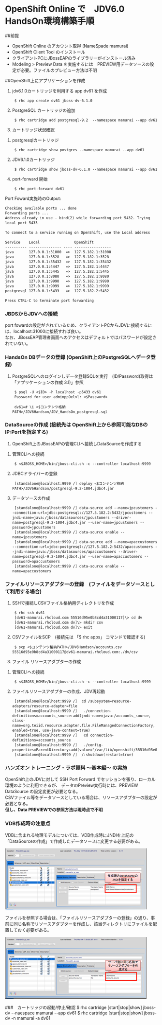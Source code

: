 # OpenShift Online で　JDV6.0 HandsOn環境構築手順

##前提
* OpenShift Online のアカウント取得 (NameSpade mamurai)
* OpenShift Client Tool のインストール  
* クライアントPCにJBossEAPのライブラリーがインストール済み
* Modeling > Preview Data を実施するには　PREVIEW用データソースの設定が必要。ファイルのプレビュー方法は不明

##OpenShift上にアプリケーションを作成
1. jdv6.1.0カートリッジを利用する app dv61 を作成  

		$ rhc app create dv61 jboss-dv-6.1.0

2. PostgreSQL カートリッジの追加  

		$ rhc cartridge add postgresql-9.2  --namespace mamurai --app dv61

3. カートリッジ状況確認  
1) postgresqlカートリッジ  

		$ rhc cartridge show postgres --namespace mamurai --app dv61
2) JDV6.1.0カートリッジ  

		$ rhc cartridge show jboss-dv-6.1.0 --namespace mamurai --app dv61

4. port-forward 開始  

		$ rhc port-forward dv61

Port Foward実施時のOutput:

	Checking available ports ... done
	Forwarding ports ...
	Address already in use - bind(2) while forwarding port 5432. Trying local port 5433

	To connect to a service running on OpenShift, use the Local address

	Service    Local                OpenShift
	---------- --------------- ---- -----------------
	java       127.0.0.1:31000  =>  127.5.182.1:31000
	java       127.0.0.1:3528   =>  127.5.182.1:3528
	java       127.0.0.1:35432  =>  127.5.182.1:35432
	java       127.0.0.1:4447   =>  127.5.182.1:4447
	java       127.0.0.1:5445   =>  127.5.182.1:5445
	java       127.0.0.1:8080   =>  127.5.182.1:8080
	java       127.0.0.1:9990   =>  127.5.182.1:9990
	java       127.0.0.1:9999   =>  127.5.182.1:9999
	postgresql 127.0.0.1:5433   =>  127.5.182.2:5432

	Press CTRL-C to terminate port forwarding


### JBDSからJDVへの接続
port fowardの設定がされているため、クライアントPCからJDVに接続するには、localhost:31000に接続すれば良い。  
なお、JBossEAP管理者画面へのアクセスはデフォルトではパスワードが設定されていない。

### HandsOn DBデータの登録 (OpenShift上のPostgreSQLへデータ登録)
1. PostgreSQLへのログインしデータ登録SQLを実行　(ID/Password)取得は「アプリケーションの作成 3.1)」参照  

		$ psql -U <$ID> -h localhost -p5433 dv61
		Password for user adminpp9elvl: <$Password>
		
		dv61=# \i <$コンテンツ格納PATH>/JDV6Handson/JDV_HandsOn_postgresql.sql 
	


### DataSourceの作成 (接続先は OpenShift上から参照可能なDBのIP:Portを指定する)
1. OpenShift上のJBossEAPの管理CLIへ接続しDataSourceを作成する  
1) 管理CLIへの接続

		$ <$JBOSS_HOME>/bin/jboss-cli.sh -c --controller localhost:9999
2) JDBCドライバーの登録

		[standalone@localhost:9999 /] deploy <$コンテンツ格納PATH>/JDV6Handson/postgresql-9.2-1004.jdbc4.jar 
3) データソースの作成
		
		[standalone@localhost:9999 /] data-source add --name=jpcustomers --connection-url=jdbc:postgresql://127.5.182.2:5432/jpcustomers --jndi-name=java:/jboss/datasources/jpcustomers --driver-name=postgresql-9.2-1004.jdbc4.jar --user-name=jpcustomers --password=jpcustomers
		[standalone@localhost:9999 /] data-source enable --name=jpcustomers
		[standalone@localhost:9999 /] data-source add --name=apaccustomers --connection-url=jdbc:postgresql://127.5.182.2:5432/apaccustomers --jndi-name=java:/jboss/datasources/apaccustomers --driver-name=postgresql-9.2-1004.jdbc4.jar --user-name=apaccustomers --password=apaccustomers
		[standalone@localhost:9999 /] data-source enable --name=apaccustomers


### ファイルリソースアダプターの登録　(ファイルをデータソースとして利用する場合)
1. SSHで接続しCSVファイル格納用ディレクトリを作成

		$ rhc ssh dv61
		[dv61-mamurai.rhcloud.com 55516d95e0b8cd4a31000117]\> cd dv
		[dv61-mamurai.rhcloud.com dv]\> mkdir csv
		[dv61-mamurai.rhcloud.com dv]\> exit

2. CSVファイルをSCP　(接続先は 「$ rhc apps」 コマンドで確認する)

		$ scp <$コンテンツ格納PATH>/JDV6Handson/accounts.csv 55516d95e0b8cd4a31000117@dv61-mamurai.rhcloud.com:./dv/csv

3. ファイル リソースアダプターの作成  
1) 管理CLIへの接続

		$ <$JBOSS_HOME>/bin/jboss-cli.sh -c --controller localhost:9999
2) ファイルリソースアダプターの作成、JDV再起動

		[standalone@localhost:9999 /]  cd /subsystem=resource-adapters/resource-adapter=file
		[standalone@localhost:9999 /]   ./connection-definitions=accounts_source:add(jndi-name=java:/accounts_source, class-name=org.teiid.resource.adapter.file.FileManagedConnectionFactory, enabled=true, use-java-context=true)
		[standalone@localhost:9999 /]   cd connection-definitions=accounts_source
		[standalone@localhost:9999 /]   ./config-properties=ParentDirectory:add(value="/var/lib/openshift/55516d95e0b8cd4a31000117/dv/csv")
		[standalone@localhost:9999 /]  /:shutdown(restart=true)


### ハンズオン トレーニング・ラボ資料 〜基本編〜 の実施
OpenShift上のJDVに対して SSH Port Forward でセッションを張り、ローカル環境のように利用できるが、
データのPreview実行時には、PREVIEW DataSource の設定変更が必要となる。  
CSVファイル等をデータソースとしている場合は、リソースアダプターの設定が必要となる。  
**但し、Data PREVIEWでの参照方法は現時点で不明**

 
### VDB作成時の注意点
VDBに含まれる物理モデルについては、VDB作成時にJNDIを上記の「DataSourceの作成」で作成したデータソースに変更する必要がある。

![logo](./images/JDV-OpenShift-Online.md_002.png)

ファイルを参照する場合は、「ファイルリソースアダプターの登録」の通り、事前に同じ名称でリソースアダプターを作成し、該当ディレクトリにファイルを配置しておく必要がある。

![logo](./images/JDV-OpenShift-Online.md_001.png)

###　カートリッジの起動/停止/確認
	$ rhc cartridge [start|stop|show] jboss-dv --naespace mamurai --app dv61
	$ rhc cartridge [start|stop|show] jboss-dv -n mamurai -a dv61